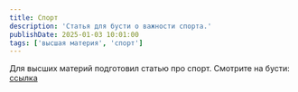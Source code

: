 ```yaml
---
title: Спорт
description: 'Статья для бусти о важности спорта.'
publishDate: 2025-01-03 10:01:00
tags: ['высшая материя', 'спорт']
---
```


Для высших материй подготовил статью про спорт. Смотрите на бусти: [ссылка](https://boosty.to/mrhook/edit-post/25a8f299-1740-481e-9e60-17d536997425)
